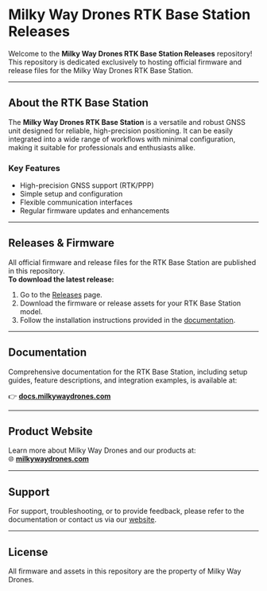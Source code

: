 # Milky Way Drones RTK Base Station Releases

Welcome to the **Milky Way Drones RTK Base Station Releases** repository!  
This repository is dedicated exclusively to hosting official firmware and release files for the Milky Way Drones RTK Base Station.

---

## About the RTK Base Station

The **Milky Way Drones RTK Base Station** is a versatile and robust GNSS unit designed for reliable, high-precision positioning. It can be easily integrated into a wide range of workflows with minimal configuration, making it suitable for professionals and enthusiasts alike.

### Key Features

- High-precision GNSS support (RTK/PPP)
- Simple setup and configuration
- Flexible communication interfaces
- Regular firmware updates and enhancements

---

## Releases & Firmware

All official firmware and release files for the RTK Base Station are published in this repository.  
**To download the latest release:**

1. Go to the [Releases](https://github.com/milkywaydrones/rtk-base-station-releases/releases) page.
2. Download the firmware or release assets for your RTK Base Station model.
3. Follow the installation instructions provided in the [documentation](https://docs.milkywaydrones.com/docs/rtk-base-station/configuration/settings#firmware-update).

---

## Documentation

Comprehensive documentation for the RTK Base Station, including setup guides, feature descriptions, and integration examples, is available at:

👉 **[docs.milkywaydrones.com](https://docs.milkywaydrones.com/)**

---

## Product Website

Learn more about Milky Way Drones and our products at:  
🌐 **[milkywaydrones.com](https://milkywaydrones.com/)**

---

## Support

For support, troubleshooting, or to provide feedback, please refer to the documentation or contact us via our [website](https://milkywaydrones.com/).

---

## License

All firmware and assets in this repository are the property of Milky Way Drones.  
